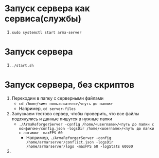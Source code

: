 # Запуск сервера как сервиса(службы)
1. `sudo systemctl start arma-server`

# Запуск сервера
1. `./start.sh`

# Запуск сервера, без скриптов
1. Переходим в папку с серверными файлами
    - `cd /home/<имя пользователя>/<путь до папки>`
    - Например, `cd server-files`
2. Запускаем тестово сервер, чтобы проверить, что все файлы подтянулись и данные пишутся в нужные папки
    - `./ArmaReforgerServer -config /home/<username>/<путь до папки с конфигом>/config.json -logsDir /home/<username>/<путь до папки с логами> -maxFPS 60`
       - Например, `./ArmaReforgerServer -config /home/armarserver/conflict.json -logsDir /home/armarserver/logs -maxFPS 60 -logStats 60000`
3. 
